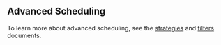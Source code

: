 <!--[metadata]>
+++
title = "Docker Swarm Scheduling"
description = "Swarm: a Docker-native clustering system"
keywords = ["docker, swarm, clustering, scheduling"]
[menu.main]
parent="smn_workw_swarm"
+++
<![end-metadata]-->

## Advanced Scheduling

To learn more about advanced scheduling, see the [strategies](strategy.md) and
[filters](filter.md) documents.
